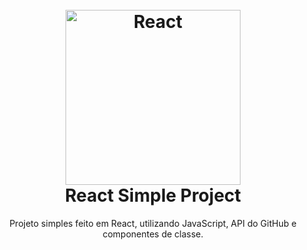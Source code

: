 <h1 align="center">
  <br>
  <img src="https://upload.wikimedia.org/wikipedia/commons/thumb/a/a7/React-icon.svg/1280px-React-icon.svg.png" alt="React" width="280">
  <br>
  React Simple Project
  <br>
</h1>

<p align="center">Projeto simples feito em React, utilizando JavaScript, API do GitHub e componentes de classe.</p>
